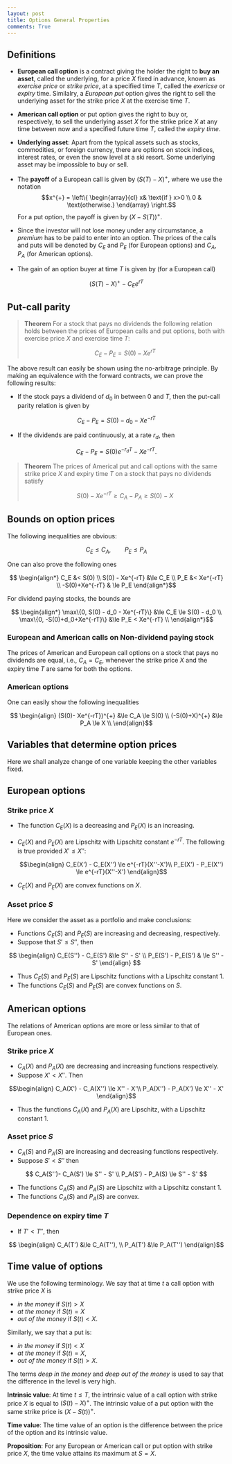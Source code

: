 ```yaml
---
layout: post
title: Options General Properties
comments: True
---
```


## Definitions

* **European call option** is a contract giving the holder the right to **buy an asset**, called the underlying, for a price $X$ fixed in advance, known as *exercise price* or *strike price*, at a specified time $T$, called the *exericse* or *expiry* time. Similalry, a *European put* option gives the right to sell the underlying asset for the strike price $X$ at the exercise time $T$.

* **American call option** or put option gives the right to buy or, respectively, to sell the underlying asset $X$ for the strike price $X$ at any time between now and a specified future time $T$, called the *expiry time*.

* **Underlying asset**: Apart from the typical assets such as stocks, commodities, or foreign currency, there are options on stock indices, interest rates, or even the snow level at a ski resort. Some underlying asset may be impossible to buy or sell.

* The **payoff** of a European call is given by $(S(T)-X)^{+}$, where we use the notation
$$x^{+} = \left\{ \begin{array}{cl} x& \text{if } x>0 \\ 0 & \text{otherwise.} \end{array} \right.$$
For a put option, the payoff is given by $(X-S(T))^{+}$.

* Since the investor will not lose money under any circumstance, a *premium* has to be paid to enter into an option. The prices of the calls and puts will be denoted by $C_E$ and $P_E$ (for European options) and $C_A$, $P_A$ (for American options).

* The gain of an option buyer at time $T$ is given by (for a European call)

$$ (S(T) - X)^{+} - C_{E}e^{rT}$$

## Put-call parity

>**Theorem** For a stock that pays no dividends the following relation holds between the prices of European calls and put options, both with exercise price $X$ and exercise time $T$:
>
>$$ C_E - P_E = S(0) - Xe^{rT} $$

The above result can easily be shown using the no-arbitrage principle. By making an equivalence with the forward contracts, we can prove the following results:

* If the stock pays a dividend of $d_0$ in between $0$ and $T$, then the put-call parity relation is given by

$$ C_E - P_E = S(0) - d_0 - Xe^{-rT} $$

* If the dividends are paid continuously, at a rate $r_d$, then

$$ C_E - P_E = S(0)e^{-r_dT} - Xe^{-rT} .$$

> **Theorem** The prices of Americal put and call options with the same strike price $X$ and expiry time $T$ on a stock that pays no dividends satisfy
>
> $$ S(0) - Xe^{-rT} \ge C_A - P_A \ge S(0) - X $$


## Bounds on option prices

The following inequalities are obvious:

$$ C_E \le C_A, \qquad P_E \le P_A $$

One can also prove the following ones

$$ \begin{align*}
C_E &< S(0) \\
S(0) - Xe^{-rT} &\le C_E \\
P_E &< Xe^{-rT} \\
-S(0)+Xe^{-rT} & \le P_E
\end{align*}$$

For dividend paying stocks, the bounds are

$$ \begin{align*}
\max\{0, S(0) - d_0 - Xe^{-rT}\} &\le C_E \le S(0) - d_0 \\
\max\{0, -S(0)+d_0+Xe^{-rT}\} &\le P_E < Xe^{-rT} \\
\end{align*}$$

### European and American calls on Non-dividend paying stock

The prices of American and European call options on a stock that pays no dividends are equal, i.e., $C_A = C_E$, whenever the strike price $X$ and the expiry time $T$ are same for both the options.

### American options

One can easily show the following inequalities

$$ \begin{align}
(S(0)- Xe^{-rT})^{+} &\le C_A \le S(0) \\
(-S(0)+X)^{+} &\le P_A \le X \\
\end{align}$$

## Variables that determine option prices

Here we shall analyze change of one variable keeping the other variables fixed.

## European options

### Strike price $X$

* The function $C_E(X)$ is a decreasing and $P_E(X)$ is an increasing.
* $C_E(X)$ and $P_E(X)$ are Lipschitz with Lipschitz constant $e^{-rT}$. The following is true provided $X' \le X''$:

	$$\begin{align} C_E(X') - C_E(X'') \le e^{-rT}(X''-X')\\
	  P_E(X') - P_E(X'') \le e^{-rT}(X''-X') \end{align}$$
* $C_E(X)$ and $P_E(X)$ are convex functions on $X$.

### Asset price $S$

Here we consider the asset as a portfolio and make conclusions:

* Functions $C_E(S)$ and $P_E(S)$ are increasing and decreasing, respectively. 
* Suppose that $S' \le S''$, then

$$ \begin{align}
C_E(S'') - C_E(S') &\le S'' - S' \\
P_E(S') - P_E(S') & \le S'' - S'
\end{align}
$$

* Thus $C_E(S)$ and $P_E(S)$ are Lipschitz functions with a Lipschitz constant $1$.
* The functions $C_E(S)$ and $P_E(S)$ are convex functions on $S$.


## American options

The relations of American options are more or less similar to that of European ones.

### Strike price $X$

* $C_A(X)$ and $P_A(X)$ are decreasing and increasing functions respectively. 
* Suppose $X' < X''$. Then

$$\begin{align}
C_A(X') - C_A(X'') \le X'' - X'\\
P_A(X'') - P_A(X') \le X'' - X'
\end{align}$$ 

* Thus the functions $C_A(X)$ and $P_A(X)$ are Lipschitz, with a Lipschitz constant $1$.

### Asset price $S$

* $C_A(S)$ and $P_A(S)$ are increasing and decreasing functions respectively.
* Suppose $S' < S''$ then

$$ C_A(S'')- C_A(S') \le S'' - S' \\
P_A(S') - P_A(S) \le S'' - S'
$$
* The functions $C_A(S)$ and $P_A(S)$ are Lipschitz with a Lipschitz constant $1$.
* The functions $C_A(S)$ and $P_A(S)$ are convex.

### Dependence on expiry time $T$

* If $T'< T''$, then

$$ \begin{align}
C_A(T') &\le C_A(T''), \\
P_A(T') &\le P_A(T'')
\end{align}$$

## Time value of options

We use the following terminology. We say that at time $t$ a call option with strike price $X$ is

* *in the money* if $S(t)> X$
* *at the money* if $S(t)=X$
* *out of the money* if $S(t)<X$.

Similarly, we say that a put is:

* *in the money* if $S(t)<X$
* *at the money* if $S(t)= X$,
* *out of the money* if $S(t)>X$.

The terms *deep in the money* and *deep out of the money* is used to say that the difference in the level is very high.

**Intrinsic value**: At time $t\le T$, the intrinsic value of a call option with strike price $X$ is equal to $(S(t)-X)^{+}$. The intrinsic value of a put option with the same strike price is $(X-S(t))^{+}$.

**Time value**: The time value of an option is the difference between the price of the option and its intrinsic value.

**Proposition**: For any European or American call or put option with strike price $X$, the time value attains its maximum at $S=X$.


